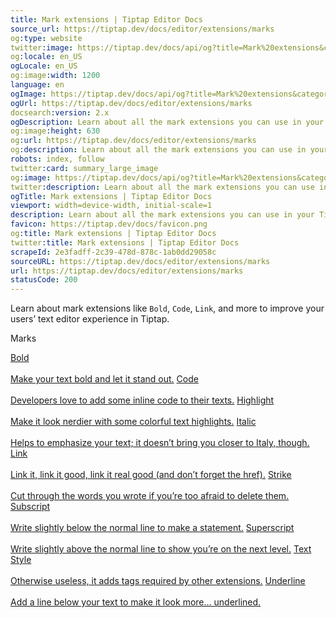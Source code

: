 ```yaml
---
title: Mark extensions | Tiptap Editor Docs
source_url: https://tiptap.dev/docs/editor/extensions/marks
og:type: website
twitter:image: https://tiptap.dev/docs/api/og?title=Mark%20extensions&category=Editor
og:locale: en_US
ogLocale: en_US
og:image:width: 1200
language: en
ogImage: https://tiptap.dev/docs/api/og?title=Mark%20extensions&category=Editor
ogUrl: https://tiptap.dev/docs/editor/extensions/marks
docsearch:version: 2.x
ogDescription: Learn about all the mark extensions you can use in your Tiptap Editor like bold, code, link and more. Learn more in the docs!
og:image:height: 630
og:url: https://tiptap.dev/docs/editor/extensions/marks
og:description: Learn about all the mark extensions you can use in your Tiptap Editor like bold, code, link and more. Learn more in the docs!
robots: index, follow
twitter:card: summary_large_image
og:image: https://tiptap.dev/docs/api/og?title=Mark%20extensions&category=Editor
twitter:description: Learn about all the mark extensions you can use in your Tiptap Editor like bold, code, link and more. Learn more in the docs!
ogTitle: Mark extensions | Tiptap Editor Docs
viewport: width=device-width, initial-scale=1
description: Learn about all the mark extensions you can use in your Tiptap Editor like bold, code, link and more. Learn more in the docs!
favicon: https://tiptap.dev/docs/favicon.png
og:title: Mark extensions | Tiptap Editor Docs
twitter:title: Mark extensions | Tiptap Editor Docs
scrapeId: 2e3fadff-2c39-478d-878c-1ab0dd29058c
sourceURL: https://tiptap.dev/docs/editor/extensions/marks
url: https://tiptap.dev/docs/editor/extensions/marks
statusCode: 200
---
```


Learn about mark extensions like `Bold`, `Code`, `Link`, and more to improve your users’ text editor experience in Tiptap.

Marks

[Bold\
\
Make your text bold and let it stand out.](https://tiptap.dev/docs/editor/extensions/marks/bold)
[Code\
\
Developers love to add some inline code to their texts.](https://tiptap.dev/docs/editor/extensions/marks/code)
[Highlight\
\
Make it look nerdier with some colorful text highlights.](https://tiptap.dev/docs/editor/extensions/marks/highlight)
[Italic\
\
Helps to emphasize your text; it doesn’t bring you closer to Italy, though.](https://tiptap.dev/docs/editor/extensions/marks/italic)
[Link\
\
Link it, link it good, link it real good (and don’t forget the href).](https://tiptap.dev/docs/editor/extensions/marks/link)
[Strike\
\
Cut through the words you wrote if you’re too afraid to delete them.](https://tiptap.dev/docs/editor/extensions/marks/strike)
[Subscript\
\
Write slightly below the normal line to make a statement.](https://tiptap.dev/docs/editor/extensions/marks/subscript)
[Superscript\
\
Write slightly above the normal line to show you’re on the next level.](https://tiptap.dev/docs/editor/extensions/marks/superscript)
[Text Style\
\
Otherwise useless, it adds <span> tags required by other extensions.](https://tiptap.dev/docs/editor/extensions/marks/text-style)
[Underline\
\
Add a line below your text to make it look more… underlined.](https://tiptap.dev/docs/editor/extensions/marks/underline)